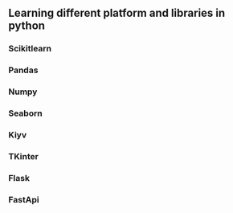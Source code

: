 ## Learning different platform and libraries in python 
### Scikitlearn
### Pandas
### Numpy
### Seaborn
### Kiyv
### TKinter
### Flask
### FastApi
